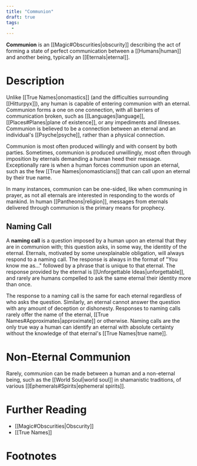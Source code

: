 ```yaml
---
title: "Communion"
draft: true
tags:
  - 
---
```

**Communion** is an [[Magic#Obscurities|obscurity]] describing the act of forming a state of perfect communication between a [[Humans|human]] and another being, typically an [[Eternals|eternal]].

# Description
Unlike [[True Names|onomastics]] (and the difficulties surrounding [[Hitturpyx]]), any human is capable of entering communion with an eternal. Communion forms a one on one connection, with all barriers of communication broken, such as [[Languages|language]], [[Places#Planes|plane of existence]], or any impediments and illnesses. Communion is believed to be a connection between an eternal and an individual's [[Psyche|psyche]], rather than a physical connection.

Communion is most often produced willingly and with consent by both parties. Sometimes, communion is produced unwillingly, most often through imposition by eternals demanding a human heed their message. Exceptionally rare is when a human forces communion upon an eternal, such as the few [[True Names|onomasticians]] that can call upon an eternal by their true name.

In many instances, communion can be one-sided, like when communing in prayer, as not all eternals are interested in responding to the words of mankind. In human [[Pantheons|religion]], messages from eternals delivered through communion is the primary means for prophecy.

## Naming Call
A **naming call** is a question imposed by a human upon an eternal that they are in communion with; this question asks, in some way, the identity of the eternal. Eternals, motivated by some unexplainable obligation, will always respond to a naming call. The response is always in the format of "You know me as..." followed by a phrase that is unique to that eternal. The response provided by the eternal is [[Unforgettable Ideas|unforgettable]], and rarely are humans compelled to ask the same eternal their identity more than once. 

The response to a naming call is the same for each eternal regardless of who asks the question. Similarly, an eternal cannot answer the question with any amount of deception or dishonesty. Responses to naming calls rarely offer the name of the eternal, [[True Names#Approximates|approximate]] or otherwise. Naming calls are the only true way a human can identify an eternal with absolute certainty without the knowledge of that eternal's [[True Names|true name]].

# Non-Eternal Communion
Rarely, communion can be made between a human and a non-eternal being, such as the [[World Soul|world soul]] in shamanistic traditions, of various [[Ephemerals#Spirits|ephemeral spirits]].

# Further Reading
- [[Magic#Obscurities|Obscurity]]
- [[True Names]]

# Footnotes
[^tag]:![[uyu.svg|12]] **[[OOU]]**: This is an example of an out-of-universe footnote using the 우유/house character. 